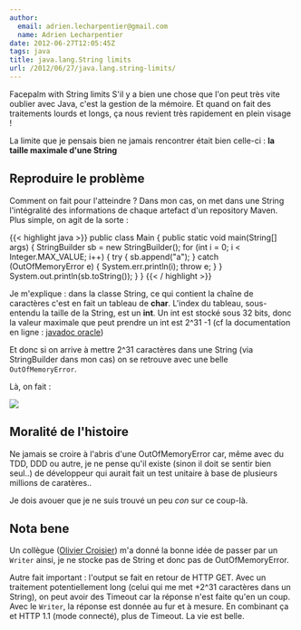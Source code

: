 ```yaml
---
author:
  email: adrien.lecharpentier@gmail.com
  name: Adrien Lecharpentier
date: 2012-06-27T12:05:45Z
tags: java
title: java.lang.String limits
url: /2012/06/27/java.lang.string-limits/
---
```


Facepalm with String limits
S'il y a bien une chose que l'on peut très vite oublier avec Java, 
c'est la gestion de la mémoire. Et quand on fait des traitements lourds 
et longs, ça nous revient très rapidement en plein visage !

La limite que je pensais bien ne jamais rencontrer était bien 
celle-ci : **la taille maximale d'une String**

## Reproduire le problème

Comment on fait pour l'atteindre ? Dans mon cas, on met dans une String
l'intégralité des informations de chaque artefact d'un repository Maven.
Plus simple, on agit de la sorte :

{{< highlight java >}}
public class Main {
    public static void main(String[] args) {
        StringBuilder sb = new StringBuilder();
        for (int i = 0; i < Integer.MAX_VALUE; i++) {
            try {
                sb.append("a");
            } catch (OutOfMemoryError e) {
                System.err.println(i);
                throw e;
            }
        }
        System.out.println(sb.toString());
    }
}
{{< / highlight >}}

Je m'explique : dans la classe String, ce qui contient la chaîne de 
caractères c'est en fait un tableau de __char__. L'index du tableau, sous-
entendu la taille de la String, est un __int__. Un int est stocké sous
32 bits, donc la valeur maximale que peut prendre un int est 2^31 -1 
(cf la documentation en ligne : [javadoc oracle](http://docs.oracle.com/javase/7/docs/api/java/lang/Integer.html#MAX_VALUE))

Et donc si on arrive à mettre 2^31 caractères dans une String (via 
StringBuilder dans mon cas) on se retrouve avec une belle
`OutOfMemoryError`.

Là, on fait : 

![](//i3.kym-cdn.com/entries/icons/original/000/000/554/facepalm.jpg)

## Moralité de l'histoire
Ne jamais se croire à l'abris d'une OutOfMemoryError car, même avec du 
TDD, DDD ou autre, je ne pense qu'il existe (sinon il doit se sentir 
bien seul..) de développeur qui aurait fait un test unitaire à base de 
plusieurs millions de caratères..

Je dois avouer que je ne suis trouvé un peu *con* sur ce coup-là.

## Nota bene
Un collègue ([Olivier Croisier](http://thecodersbreakfast.net/)) m'a 
donné la bonne idée de passer par un `Writer` ainsi, je ne stocke
pas de String et donc pas de OutOfMemoryError. 

Autre fait important : l'output se fait en retour de HTTP GET. Avec un
traitement potentiellement long (celui qui me met +2^31 caractères dans
un String), on peut avoir des Timeout car la réponse n'est faite qu'en
un coup. Avec le `Writer`, la réponse est donnée au fur et à mesure. En
combinant ça et HTTP 1.1 (mode connecté), plus de Timeout. La vie est
belle.

